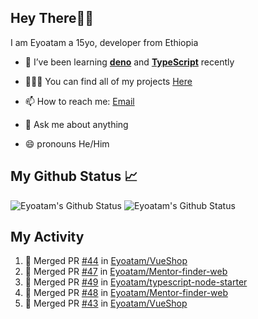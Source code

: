 ## Hey There👋🏽

I am Eyoatam a 15yo, developer from Ethiopia

- 🔭 I’ve been learning **[deno](https://github.com/denoland/deno)** and **[TypeScript](https://github.com/microsoft/TypeScript)** recently 

- 🧑🏽‍💻  You can find all of my projects [Here](https://github.com/Eyoatam?tab=repositories)

- 📫  How to reach me: [Email](mailto:eyoatamtamirat7@gmail.com)

- 💬 Ask me about anything

- 😄 pronouns He/Him

## My Github Status 📈 
<p> 
  <img src="https://github-readme-stats.vercel.app/api?username=Eyoatam&show_icons=true&theme=prussian" alt="Eyoatam's Github Status" />
  <img src="https://github-readme-stats.vercel.app/api/top-langs/?username=Eyoatam&layout=compact&theme=prussian" alt="Eyoatam's Github Status" />
</p>

## My Activity

<!--START_SECTION:activity-->
1. 🎉 Merged PR [#44](https://github.com/Eyoatam/VueShop/pull/44) in [Eyoatam/VueShop](https://github.com/Eyoatam/VueShop)
2. 🎉 Merged PR [#47](https://github.com/Eyoatam/Mentor-finder-web/pull/47) in [Eyoatam/Mentor-finder-web](https://github.com/Eyoatam/Mentor-finder-web)
3. 🎉 Merged PR [#49](https://github.com/Eyoatam/typescript-node-starter/pull/49) in [Eyoatam/typescript-node-starter](https://github.com/Eyoatam/typescript-node-starter)
4. 🎉 Merged PR [#48](https://github.com/Eyoatam/Mentor-finder-web/pull/48) in [Eyoatam/Mentor-finder-web](https://github.com/Eyoatam/Mentor-finder-web)
5. 🎉 Merged PR [#43](https://github.com/Eyoatam/VueShop/pull/43) in [Eyoatam/VueShop](https://github.com/Eyoatam/VueShop)
<!--END_SECTION:activity-->
